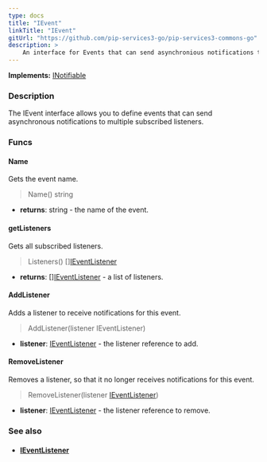 ```yaml
---
type: docs
title: "IEvent"
linkTitle: "IEvent"
gitUrl: "https://github.com/pip-services3-go/pip-services3-commons-go"
description: > 
    An interface for Events that can send asynchronious notifications to multiple subscribed listeners.
---
```


**Implements:** [INotifiable](../../run/inotifiable)

### Description

The IEvent interface allows you to define events that can send asynchronous notifications to multiple subscribed listeners.

### Funcs

#### Name
Gets the event name.

> Name() string

- **returns**: string - the name of the event.

#### getListeners
Gets all subscribed listeners.

>Listeners() [][IEventListener](../ievent_listener)

- **returns**: [][IEventListener](../ievent_listener) - a list of listeners.

#### AddListener
Adds a listener to receive notifications for this event.

> AddListener(listener IEventListener)

- **listener**: [IEventListener](../ievent_listener) - the listener reference to add.


#### RemoveListener
Removes a listener, so that it no longer receives notifications for this event.

> RemoveListener(listener [IEventListener](../ievent_listener))

- **listener**: [IEventListener](../ievent_listener) - the listener reference to remove.


### See also
- #### [IEventListener](../ievent_listener)
